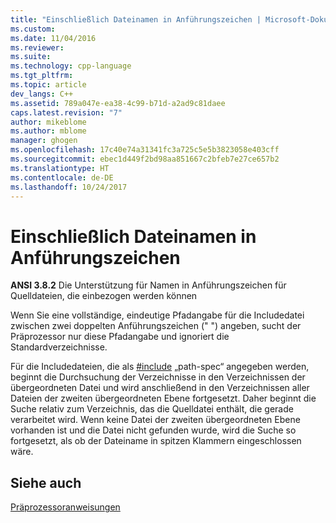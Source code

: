 ```yaml
---
title: "Einschließlich Dateinamen in Anführungszeichen | Microsoft-Dokumentation"
ms.custom: 
ms.date: 11/04/2016
ms.reviewer: 
ms.suite: 
ms.technology: cpp-language
ms.tgt_pltfrm: 
ms.topic: article
dev_langs: C++
ms.assetid: 789a047e-ea38-4c99-b71d-a2ad9c81daee
caps.latest.revision: "7"
author: mikeblome
ms.author: mblome
manager: ghogen
ms.openlocfilehash: 17c40e74a31341fc3a725c5e5b3823058e403cff
ms.sourcegitcommit: ebec1d449f2bd98aa851667c2bfeb7e27ce657b2
ms.translationtype: HT
ms.contentlocale: de-DE
ms.lasthandoff: 10/24/2017
---
```

# <a name="including-quoted-filenames"></a>Einschließlich Dateinamen in Anführungszeichen
**ANSI 3.8.2** Die Unterstützung für Namen in Anführungszeichen für Quelldateien, die einbezogen werden können  
  
 Wenn Sie eine vollständige, eindeutige Pfadangabe für die Includedatei zwischen zwei doppelten Anführungszeichen (" ") angeben, sucht der Präprozessor nur diese Pfadangabe und ignoriert die Standardverzeichnisse.  
  
 Für die Includedateien, die als [#include](../preprocessor/hash-include-directive-c-cpp.md) „path-spec“ angegeben werden, beginnt die Durchsuchung der Verzeichnisse in den Verzeichnissen der übergeordneten Datei und wird anschließend in den Verzeichnissen aller Dateien der zweiten übergeordneten Ebene fortgesetzt. Daher beginnt die Suche relativ zum Verzeichnis, das die Quelldatei enthält, die gerade verarbeitet wird. Wenn keine Datei der zweiten übergeordneten Ebene vorhanden ist und die Datei nicht gefunden wurde, wird die Suche so fortgesetzt, als ob der Dateiname in spitzen Klammern eingeschlossen wäre.  
  
## <a name="see-also"></a>Siehe auch  
 [Präprozessoranweisungen](../c-language/preprocessing-directives.md)